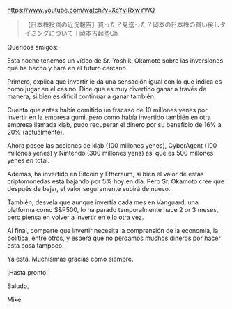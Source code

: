 https://www.youtube.com/watch?v=XcYvIRxwYWQ

> 【日本株投資の近況報告】買った？見送った？岡本の日本株の買い戻しタイミングについて｜岡本吉起塾Ch

Queridos amigos:

Esta noche tenemos un vídeo de Sr. Yoshiki Okamoto sobre las inversiones que ha hecho y hará en el futuro cercano.

Primero, explica que invertir le da una sensación igual con lo que indica es como jugar en el casino. Dice que es muy divertido ganar a través de manera, si bien es difícil continuar a ganar también.  

Cuenta que antes había comitido un fracaso de 10 millones yenes por invertir en la empresa gumi, pero como había invertido también en otra empresa llamada klab, pudo recuperar el dinero por su beneficio de 16% a 20% (actualmente).

Ahora posee las acciones de klab (100 millones yenes), CyberAgent (100 millones yenes) y Nintendo (300 millones yens) así que es 500 millones yenes en total. 

Además, ha invertido en Bitcoin y Ethereum, si bien el valor de estas criptomonedas está bajando por 5% hoy en día. Pero Sr. Okamoto cree que después de bajar, el valor seguramente subirá de nuevo.

También, desvela que aunque invertía cada mes en Vanguard, una platforma como S&P500, lo ha parado temporalmente hace 2 or 3 meses, pero piensa en volver a invertir en ello otra vez.

Al final, comparte que invertir necesita la comprensión de la economía, la política, entre otros, y espera que no perdamos muchos dineros por hacer esta cosa tampoco.

Ya está. Muchísimas gracias como siempre.

¡Hasta pronto!

Saludo,

Mike
